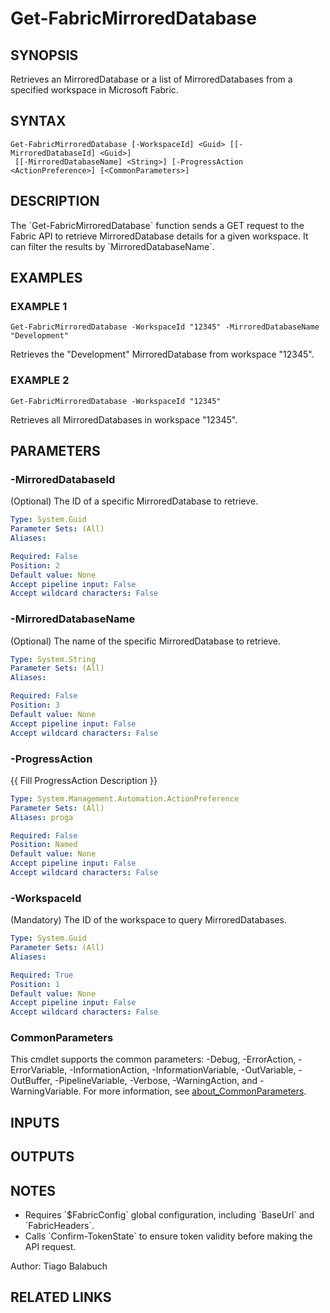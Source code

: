 ﻿---
external help file: FabricTools-help.xml
Module Name: FabricTools
online version: https://learn.microsoft.com/en-us/rest/api/fabric/eventhouse/items/list-eventhouses?tabs=HTTP
schema: 2.0.0
---

# Get-FabricMirroredDatabase

## SYNOPSIS
Retrieves an MirroredDatabase or a list of MirroredDatabases from a specified workspace in Microsoft Fabric.

## SYNTAX

```
Get-FabricMirroredDatabase [-WorkspaceId] <Guid> [[-MirroredDatabaseId] <Guid>]
 [[-MirroredDatabaseName] <String>] [-ProgressAction <ActionPreference>] [<CommonParameters>]
```

## DESCRIPTION
The \`Get-FabricMirroredDatabase\` function sends a GET request to the Fabric API to retrieve MirroredDatabase details for a given workspace.
It can filter the results by \`MirroredDatabaseName\`.

## EXAMPLES

### EXAMPLE 1
```
Get-FabricMirroredDatabase -WorkspaceId "12345" -MirroredDatabaseName "Development"
```

Retrieves the "Development" MirroredDatabase from workspace "12345".

### EXAMPLE 2
```
Get-FabricMirroredDatabase -WorkspaceId "12345"
```

Retrieves all MirroredDatabases in workspace "12345".

## PARAMETERS

### -MirroredDatabaseId
(Optional) The ID of a specific MirroredDatabase to retrieve.

```yaml
Type: System.Guid
Parameter Sets: (All)
Aliases:

Required: False
Position: 2
Default value: None
Accept pipeline input: False
Accept wildcard characters: False
```

### -MirroredDatabaseName
(Optional) The name of the specific MirroredDatabase to retrieve.

```yaml
Type: System.String
Parameter Sets: (All)
Aliases:

Required: False
Position: 3
Default value: None
Accept pipeline input: False
Accept wildcard characters: False
```

### -ProgressAction
{{ Fill ProgressAction Description }}

```yaml
Type: System.Management.Automation.ActionPreference
Parameter Sets: (All)
Aliases: proga

Required: False
Position: Named
Default value: None
Accept pipeline input: False
Accept wildcard characters: False
```

### -WorkspaceId
(Mandatory) The ID of the workspace to query MirroredDatabases.

```yaml
Type: System.Guid
Parameter Sets: (All)
Aliases:

Required: True
Position: 1
Default value: None
Accept pipeline input: False
Accept wildcard characters: False
```

### CommonParameters
This cmdlet supports the common parameters: -Debug, -ErrorAction, -ErrorVariable, -InformationAction, -InformationVariable, -OutVariable, -OutBuffer, -PipelineVariable, -Verbose, -WarningAction, and -WarningVariable. For more information, see [about_CommonParameters](http://go.microsoft.com/fwlink/?LinkID=113216).

## INPUTS

## OUTPUTS

## NOTES
- Requires \`$FabricConfig\` global configuration, including \`BaseUrl\` and \`FabricHeaders\`.
- Calls \`Confirm-TokenState\` to ensure token validity before making the API request.

Author: Tiago Balabuch

## RELATED LINKS
